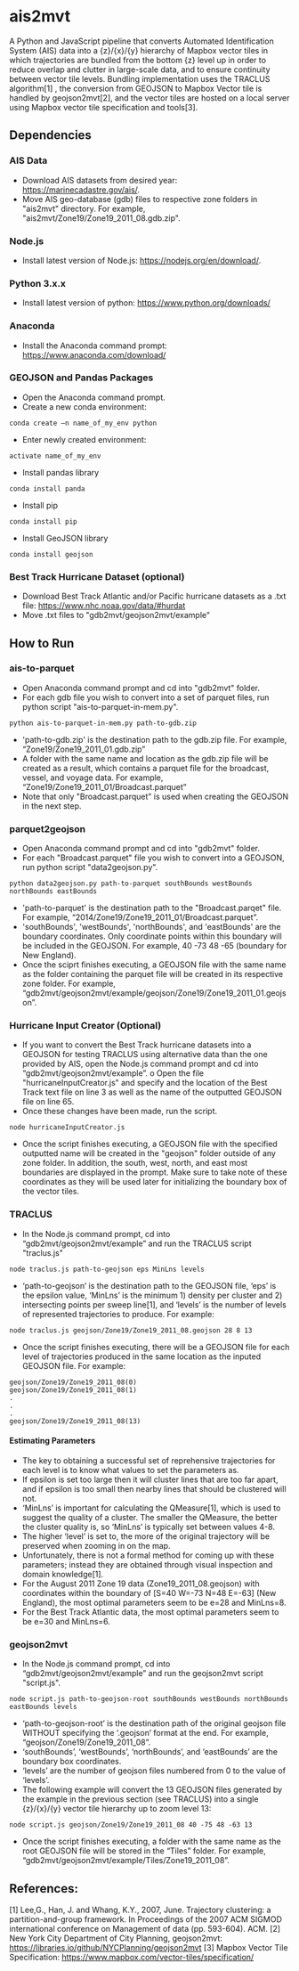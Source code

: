 # ais2mvt 
A Python and JavaScript pipeline that converts Automated Identification System (AIS) data into a {z}/{x}/{y} hierarchy of Mapbox vector tiles in which trajectories are bundled from the bottom {z} level up in order to reduce overlap and clutter in large-scale data, and to ensure continuity between vector tile levels.  Bundling implementation uses the TRACLUS algorithm[1] , the conversion from GEOJSON to Mapbox Vector tile is handled by geojson2mvt[2], and the vector tiles are hosted on a local server using Mapbox vector tile specification and tools[3].

## Dependencies 
### AIS Data
*	Download AIS datasets from desired year: https://marinecadastre.gov/ais/. 
*	Move AIS geo-database (gdb) files to respective zone folders in "ais2mvt" directory. For example, "ais2mvt/Zone19/Zone19_2011_08.gdb.zip". 

### Node.js
*	Install latest version of Node.js: https://nodejs.org/en/download/.


### Python 3.x.x
*	Install latest version of python: https://www.python.org/downloads/

### Anaconda 
*	Install the Anaconda command prompt: https://www.anaconda.com/download/

### GEOJSON and Pandas Packages
*	Open the Anaconda command prompt.
*	Create a new conda environment:
```
conda create –n name_of_my_env python 
```
*	Enter newly created environment:
```
activate name_of_my_env
```
*	Install pandas library
```
conda install panda
```
*	Install pip
```
conda install pip
```
*	Install GeoJSON library 
```
conda install geojson
```
### Best Track Hurricane Dataset (optional)
*	Download Best Track Atlantic and/or Pacific hurricane datasets as a .txt file: https://www.nhc.noaa.gov/data/#hurdat 
*	Move .txt files to "gdb2mvt/geojson2mvt/example"


## How to Run
### ais-to-parquet
*	Open Anaconda command prompt and cd into "gdb2mvt" folder. 
*	For each gdb file you wish to convert into a set of parquet files, run python script "ais-to-parquet-in-mem.py".
```
python ais-to-parquet-in-mem.py path-to-gdb.zip
```
* 'path-to-gdb.zip' is the destination path to the gdb.zip file. For example, “Zone19/Zone19_2011_01.gdb.zip” 
*	A folder with the same name and location as the gdb.zip file will be created as a result, which contains a parquet file for the broadcast, vessel, and voyage data. For example, “Zone19/Zone19_2011_01/Broadcast.parquet”
* Note that only "Broadcast.parquet" is used when creating the GEOJSON in the next step.

### parquet2geojson
*	Open Anaconda command prompt and cd into "gdb2mvt" folder.
*	For each "Broadcast.parquet" file you wish to convert into a GEOJSON, run python script "data2geojson.py".
```
python data2geojson.py path-to-parquet southBounds westBounds northBounds eastBounds
```
* 'path-to-parquet' is the destination path to the "Broadcast.parqet" file. For example, “2014/Zone19/Zone19_2011_01/Broadcast.parquet”. 
*	'southBounds', 'westBounds', 'northBounds', and 'eastBounds' are the boundary coordinates. Only coordinate points within this boundary will be included in the GEOJSON. For example, 40 -73 48 -65 (boundary for New England).
*	Once the sciprt finishes executing, a GEOJSON file with the same name as the folder containing the parquet file will be created in its respective zone folder. For example, “gdb2mvt/geojson2mvt/example/geojson/Zone19/Zone19_2011_01.geojson”.

### Hurricane Input Creator (Optional)
* If you want to convert the Best Track hurricane datasets into a GEOJSON for testing TRACLUS using alternative data than the one provided by AIS, open the Node.js command prompt and cd into “gdb2mvt/geojson2mvt/example”.
o	Open the file "hurricaneInputCreator.js" and specify and the location of the Best Track text file on line 3 as well as the name of the outputted GEOJSON file on line 65. 
*	Once these changes have been made, run the script.
```
node hurricaneInputCreator.js 
```
*	Once the script finishes executing, a GEOJSON file with the specified outputted name will be created in the "geojson" folder outside of any zone folder. In addition, the south, west, north, and east most boundaries are displayed in the prompt. Make sure to take note of these coordinates as they will be used later for initializing the boundary box of the vector tiles.

### TRACLUS
*	In the Node.js command prompt, cd into “gdb2mvt/geojson2mvt/example” and run the TRACLUS script "traclus.js"
```
node traclus.js path-to-geojson eps MinLns levels
```
*	‘path-to-geojson’ is the destination path to the GEOJSON file, ‘eps’ is the epsilon value, ‘MinLns’ is the minimum 1) density per cluster and 2) intersecting points per sweep line[1], and ‘levels’ is the number of levels of represented trajectories to produce. For example:
```
node traclus.js geojson/Zone19/Zone19_2011_08.geojson 28 8 13
```
*	Once the script finishes executing, there will be a GEOJSON file for each level of trajectories produced in the same location as the inputed GEOJSON file. For example:
```
geojson/Zone19/Zone19_2011_08(0)
geojson/Zone19/Zone19_2011_08(1)
.
.
.
geojson/Zone19/Zone19_2011_08(13)
```
#### Estimating Parameters
*	The key to obtaining a successful set of reprehensive trajectories for each level is to know what values to set the parameters as. 
*	If epsilon is set too large then it will cluster lines that are too far apart, and if epsilon is too small then nearby lines that should be clustered will not. 
*	‘MinLns’ is important for calculating the QMeasure[1], which is used to suggest the quality of a cluster. The smaller the QMeasure, the better the cluster quality is, so ‘MinLns’ is typically set between values 4-8.   
*	The higher ‘level’ is set to, the more of the original trajectory will be preserved when zooming in on the map. 
*	Unfortunately, there is not a formal method for coming up with these parameters; instead they are obtained through visual inspection and domain knowledge[1]. 
*	For the August 2011 Zone 19 data (Zone19_2011_08.geojson) with coordinates within the boundary of [S=40 W=-73 N=48 E=-63] (New England), the most optimal parameters seem to be e=28 and MinLns=8.
*	For the Best Track Atlantic data, the most optimal parameters seem to be e=30 and MinLns=6. 

### geojson2mvt
*	In the Node.js command prompt, cd into “gdb2mvt/geojson2mvt/example” and run the geojson2mvt script "script.js".
```
node script.js path-to-geojson-root southBounds westBounds northBounds eastBounds levels
```
* ‘path-to-geojson-root’ is the destination path of the original geojson file WITHOUT specifying the ‘.geojson’ format at the end. For example, “geojson/Zone19/Zone19_2011_08”. 
*	‘southBounds’, ‘westBounds’, ‘northBounds’, and ‘eastBounds’ are the boundary box coordinates. 
*	‘levels’ are the number of geojson files numbered from 0 to the value of ‘levels’. 
*	The following example will convert the 13 GEOJSON files generated by the example in the previous section (see TRACLUS) into a single {z}/{x}/{y} vector tile hierarchy up to zoom level 13:
```
node script.js geojson/Zone19/Zone19_2011_08 40 -75 48 -63 13
```
*	Once the script finishes executing, a folder with the same name as the root GEOJSON file will be stored in the “Tiles” folder. For example, “gdb2mvt/geojson2mvt/example/Tiles/Zone19_2011_08”.

## References:
[1] Lee,G., Han, J. and Whang, K.Y., 2007, June. Trajectory clustering: a partition-and-group framework. In Proceedings of the 2007 ACM SIGMOD international conference on Management of data (pp. 593-604). ACM.
[2] New York City Department of City Planning, geojson2mvt: https://libraries.io/github/NYCPlanning/geojson2mvt 
[3] Mapbox Vector Tile Specification: https://www.mapbox.com/vector-tiles/specification/ 





